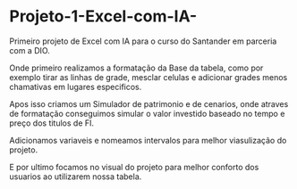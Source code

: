 # Projeto-1-Excel-com-IA-
Primeiro projeto de Excel com IA para o curso do Santander em parceria com a DIO.

Onde primeiro realizamos a formatação da Base da tabela, como por exemplo tirar as linhas de grade, mesclar celulas e adicionar grades menos chamativas em lugares especificos.

Apos isso criamos um Simulador de patrimonio e de cenarios, onde atraves de formatação conseguimos simular o valor investido baseado no tempo e preço dos titulos de FI.

Adicionamos variaveis e nomeamos intervalos para melhor viasulização do projeto.

E por ultimo focamos no visual do projeto para melhor conforto dos usuarios ao utilizarem nossa tabela.
